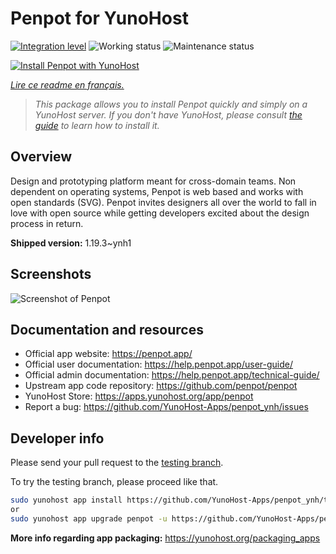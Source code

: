<!--
N.B.: This README was automatically generated by https://github.com/YunoHost/apps/tree/master/tools/README-generator
It shall NOT be edited by hand.
-->

# Penpot for YunoHost

[![Integration level](https://dash.yunohost.org/integration/penpot.svg)](https://dash.yunohost.org/appci/app/penpot) ![Working status](https://ci-apps.yunohost.org/ci/badges/penpot.status.svg) ![Maintenance status](https://ci-apps.yunohost.org/ci/badges/penpot.maintain.svg)

[![Install Penpot with YunoHost](https://install-app.yunohost.org/install-with-yunohost.svg)](https://install-app.yunohost.org/?app=penpot)

*[Lire ce readme en français.](./README_fr.md)*

> *This package allows you to install Penpot quickly and simply on a YunoHost server.
If you don't have YunoHost, please consult [the guide](https://yunohost.org/#/install) to learn how to install it.*

## Overview

Design and prototyping platform meant for cross-domain teams. Non dependent on operating systems, Penpot is web based and works with open standards (SVG). Penpot invites designers all over the world to fall in love with open source while getting developers excited about the design process in return.

**Shipped version:** 1.19.3~ynh1

## Screenshots

![Screenshot of Penpot](./doc/screenshots/189871786-0b44f7cf-3a0a-4445-a87b-9919ec398bf7.gif)

## Documentation and resources

* Official app website: <https://penpot.app/>
* Official user documentation: <https://help.penpot.app/user-guide/>
* Official admin documentation: <https://help.penpot.app/technical-guide/>
* Upstream app code repository: <https://github.com/penpot/penpot>
* YunoHost Store: <https://apps.yunohost.org/app/penpot>
* Report a bug: <https://github.com/YunoHost-Apps/penpot_ynh/issues>

## Developer info

Please send your pull request to the [testing branch](https://github.com/YunoHost-Apps/penpot_ynh/tree/testing).

To try the testing branch, please proceed like that.

``` bash
sudo yunohost app install https://github.com/YunoHost-Apps/penpot_ynh/tree/testing --debug
or
sudo yunohost app upgrade penpot -u https://github.com/YunoHost-Apps/penpot_ynh/tree/testing --debug
```

**More info regarding app packaging:** <https://yunohost.org/packaging_apps>
